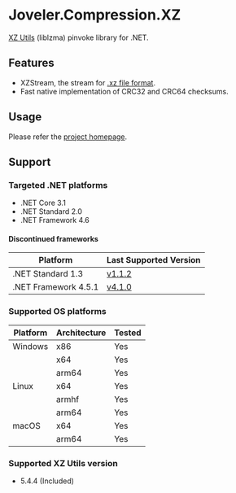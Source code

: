 # Joveler.Compression.XZ

[XZ Utils](https://tukaani.org/xz/) (liblzma) pinvoke library for .NET.

## Features

- XZStream, the stream for [.xz file format](https://tukaani.org/xz/xz-file-format.txt).
- Fast native implementation of CRC32 and CRC64 checksums.

## Usage

Please refer the [project homepage](https://github.com/ied206/Joveler.Compression/blob/master/Joveler.Compression.XZ/USAGE.md).

## Support

### Targeted .NET platforms

- .NET Core 3.1
- .NET Standard 2.0
- .NET Framework 4.6

#### Discontinued frameworks

| Platform | Last Supported Version |
|----------|------------------------|
| .NET Standard 1.3 | [v1.1.2](https://www.nuget.org/packages/Joveler.Compression.XZ/1.1.2) |
| .NET Framework 4.5.1 | [v4.1.0](https://www.nuget.org/packages/Joveler.Compression.XZ/4.1.0) |

### Supported OS platforms

| Platform | Architecture | Tested |
|----------|--------------|--------|
| Windows  | x86          | Yes    |
|          | x64          | Yes    |
|          | arm64        | Yes    |
| Linux    | x64          | Yes    |
|          | armhf        | Yes    |
|          | arm64        | Yes    |
| macOS    | x64          | Yes    |
|          | arm64        | Yes    |

### Supported XZ Utils version

- 5.4.4 (Included)

